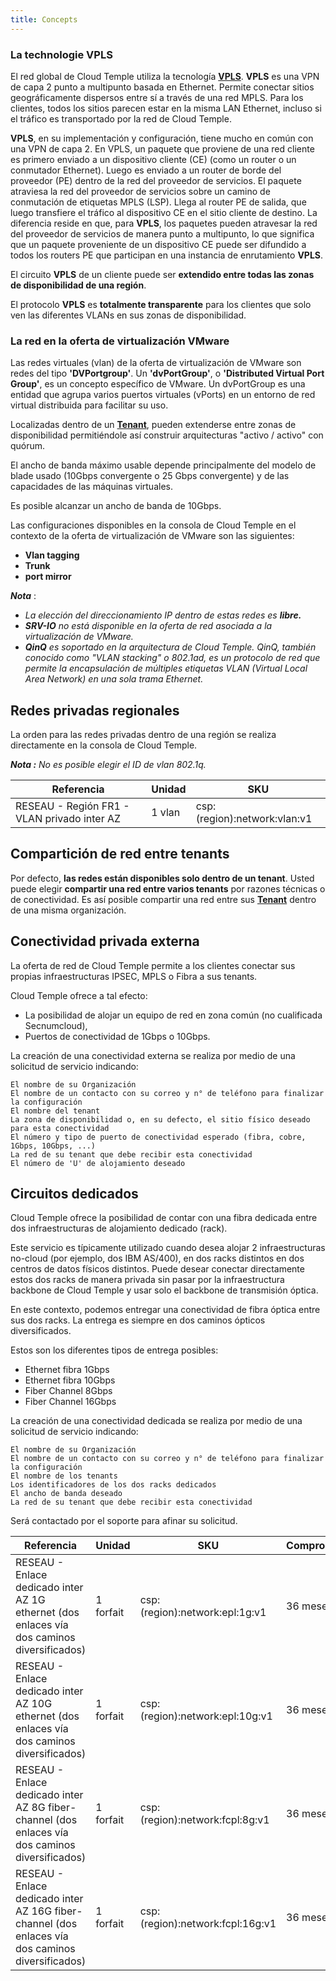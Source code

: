 ```yaml
---
title: Concepts
---
```


### La technologie VPLS
El red global de Cloud Temple utiliza la tecnología __[VPLS](https://fr.wikipedia.org/wiki/Virtual_Private_LAN_Service)__.
__VPLS__ es una VPN de capa 2 punto a multipunto basada en Ethernet. Permite conectar sitios geográficamente
dispersos entre sí a través de una red MPLS. Para los clientes, todos los sitios parecen estar en la misma
LAN Ethernet, incluso si el tráfico es transportado por la red de Cloud Temple.

__VPLS__, en su implementación y configuración, tiene mucho en común con una VPN de capa 2. En VPLS, un paquete que proviene
de una red cliente es primero enviado a un dispositivo cliente (CE) (como un router o un conmutador Ethernet).
Luego es enviado a un router de borde del proveedor (PE) dentro de la red del proveedor de servicios.
El paquete atraviesa la red del proveedor de servicios sobre un camino de conmutación de etiquetas MPLS (LSP).
Llega al router PE de salida, que luego transfiere el tráfico al dispositivo CE en el sitio cliente de destino.
La diferencia reside en que, para __VPLS__, los paquetes pueden atravesar la red del proveedor de
servicios de manera punto a multipunto, lo que significa que un paquete proveniente de un dispositivo CE puede ser
difundido a todos los routers PE que participan en una instancia de enrutamiento __VPLS__.

El circuito __VPLS__ de un cliente puede ser __extendido entre todas las zonas de disponibilidad de una región__.

El protocolo __VPLS__ es __totalmente transparente__ para los clientes que solo ven las diferentes VLANs en sus zonas de disponibilidad.

### La red en la oferta de virtualización VMware

Las redes virtuales (vlan) de la oferta de virtualización de VMware son redes del tipo __'DVPortgroup'__. Un __'dvPortGroup'__,
o __'Distributed Virtual Port Group'__, es un concepto específico de VMware. Un dvPortGroup es una entidad que
agrupa varios puertos virtuales (vPorts) en un entorno de red virtual distribuida para facilitar su uso.

Localizadas dentro de un __[Tenant](../../../console/iam/concepts/#tenant)__, pueden extenderse entre zonas de disponibilidad
permitiéndole así construir arquitecturas "activo / activo" con quórum.

El ancho de banda máximo usable depende principalmente del modelo de blade usado (10Gbps convergente o 25 Gbps convergente) y de las capacidades de las máquinas virtuales.

Es posible alcanzar un ancho de banda de 10Gbps.

Las configuraciones disponibles en la consola de Cloud Temple en el contexto de la oferta de virtualización de VMware son las siguientes:

- __Vlan tagging__
- __Trunk__
- __port mirror__

*__Nota__* :

- *La elección del direccionamiento IP dentro de estas redes es __libre.__*
- *__SRV-IO__ no está disponible en la oferta de red asociada a la virtualización de VMware.*
- *__QinQ__ es soportado en la arquitectura de Cloud Temple. QinQ, también conocido como "VLAN stacking" o 802.1ad, es
un protocolo de red que permite la encapsulación de múltiples etiquetas VLAN (Virtual Local Area Network) en una sola trama Ethernet.*


## Redes privadas regionales

La orden para las redes privadas dentro de una región se realiza directamente en la consola de Cloud Temple.

__*Nota :*__ *No es posible elegir el ID de vlan 802.1q.*

| Referencia                                 | Unidad  | SKU                          |
|--------------------------------------------|--------|------------------------------|
| RESEAU - Región FR1 - VLAN privado inter AZ | 1 vlan | csp:(region):network:vlan:v1 |


## Compartición de red entre tenants

Por defecto, __las redes están disponibles solo dentro de un tenant__. Usted puede elegir __compartir una red entre varios tenants__ por razones técnicas o de conectividad.
Es así posible compartir una red entre sus __[Tenant](../../../console/iam/concepts/#tenant)__ dentro de una misma organización.

## Conectividad privada externa

La oferta de red de Cloud Temple permite a los clientes conectar sus propias infraestructuras IPSEC, MPLS o Fibra a sus tenants.

Cloud Temple ofrece a tal efecto:

- La posibilidad de alojar un equipo de red en zona común (no cualificada Secnumcloud),
- Puertos de conectividad de 1Gbps o 10Gbps.

La creación de una conectividad externa se realiza por medio de una solicitud de servicio indicando:

    El nombre de su Organización
    El nombre de un contacto con su correo y n° de teléfono para finalizar la configuración
    El nombre del tenant
    La zona de disponibilidad o, en su defecto, el sitio físico deseado para esta conectividad
    El número y tipo de puerto de conectividad esperado (fibra, cobre, 1Gbps, 10Gbps, ...)
    La red de su tenant que debe recibir esta conectividad
    El número de 'U' de alojamiento deseado

## Circuitos dedicados

Cloud Temple ofrece la posibilidad de contar con una fibra dedicada entre dos infraestructuras de alojamiento dedicado (rack).

Este servicio es típicamente utilizado cuando desea alojar 2 infraestructuras no-cloud (por ejemplo, dos IBM AS/400), en dos racks distintos en dos centros de datos físicos distintos.
Puede desear conectar directamente estos dos racks de manera privada sin pasar por la infraestructura backbone de Cloud Temple y usar solo el backbone de transmisión óptica.

En este contexto, podemos entregar una conectividad de fibra óptica entre sus dos racks. La entrega es siempre en dos caminos ópticos diversificados.

Estos son los diferentes tipos de entrega posibles:

- Ethernet fibra 1Gbps
- Ethernet fibra 10Gbps
- Fiber Channel 8Gbps
- Fiber Channel 16Gbps

La creación de una conectividad dedicada se realiza por medio de una solicitud de servicio indicando:

    El nombre de su Organización
    El nombre de un contacto con su correo y n° de teléfono para finalizar la configuración
    El nombre de los tenants
    Los identificadores de los dos racks dedicados
    El ancho de banda deseado
    La red de su tenant que debe recibir esta conectividad

Será contactado por el soporte para afinar su solicitud.

| Referencia                                                                                | Unidad     | SKU                              | Compromiso |
|-------------------------------------------------------------------------------------------|-----------|----------------------------------|------------|
| RESEAU - Enlace dedicado inter AZ 1G ethernet (dos enlaces vía dos caminos diversificados)       | 1 forfait | csp:(region):network:epl:1g:v1   | 36 meses    |
| RESEAU - Enlace dedicado inter AZ 10G ethernet (dos enlaces vía dos caminos diversificados)      | 1 forfait | csp:(region):network:epl:10g:v1  | 36 meses    |
| RESEAU - Enlace dedicado inter AZ 8G fiber-channel (dos enlaces vía dos caminos diversificados)  | 1 forfait | csp:(region):network:fcpl:8g:v1  | 36 meses    |
| RESEAU - Enlace dedicado inter AZ 16G fiber-channel (dos enlaces vía dos caminos diversificados) | 1 forfait | csp:(region):network:fcpl:16g:v1 | 36 meses    |
